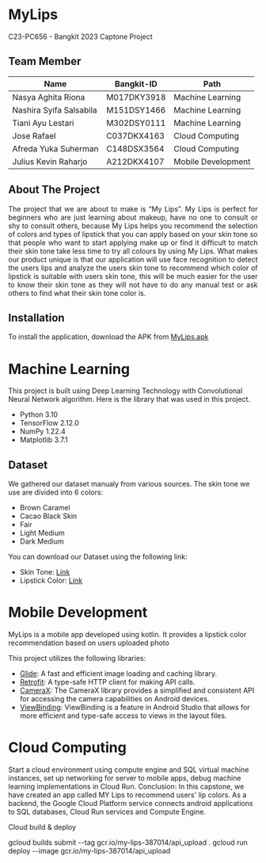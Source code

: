 # MyLips
C23-PC656 - Bangkit 2023 Captone Project

## Team Member 
| Name	| Bangkit-ID	| Path |
| ---  | ---  | --- |
| Nasya Aghita Riona | M017DKY3918  | Machine Learning |
| Nashira Syifa Salsabila | M151DSY1466  | Machine Learning |
| Tiani Ayu Lestari | M302DSY0111  | Machine Learning |
| Jose Rafael | C037DKX4163  | Cloud Computing |
| Afreda Yuka Suherman | C148DSX3564  | Cloud Computing |
| Julius Kevin Raharjo | A212DKX4107  | Mobile Development |

## About The Project
<div style="text-align: justify">The project that we are about to make is “My Lips”. My Lips is perfect for beginners who are just learning about makeup, have no one to consult or shy to consult others, because My Lips helps you recommend the selection of colors and types of lipstick that you can apply based on your skin tone so that people who want to start applying make up or find it difficult to match their skin tone take less time to try all colours by using My Lips. What makes our product unique is that our application will use face recognition to detect the users lips and analyze the users skin tone to recommend which color of lipstick is suitable with users skin tone, this will be much easier for the user to know their skin tone as they will not have to do any manual test or ask others to find what their skin tone color is.</div>

## Installation
To install the application, download the APK from [MyLips.apk](https://github.com/afredaYukaa/mylips/blob/main/MyLips.apk)



# Machine Learning
This project is built using Deep Learning Technology with Convolutional Neural Network algorithm. Here is the library that was used in this project.

- Python 3.10
- TensorFlow 2.12.0
- NumPy 1.22.4
- Matplotlib 3.7.1

## Dataset

We gathered our dataset manualy from various sources. The skin tone we use are divided into 6 colors:
- Brown Caramel
- Cacao Black Skin
- Fair
- Light Medium 
- Dark Medium 

You can download our Dataset using the following link:
- Skin Tone: [Link](https://drive.google.com/file/d/1aTdDH-M_G0ukOrk7NOKLzCYcXWzgqGRT)
- Lipstick Color: [Link](https://drive.google.com/file/d/1dYU4EqqLljnqWNBBeXYZ_LvBJRfcTkXA/view?usp=sharing)


# Mobile Development
MyLips is a mobile app developed using kotlin. It provides a lipstick color recommendation based on users uploaded photo

This project utilizes the following libraries:

- [Glide](https://github.com/bumptech/glide): A fast and efficient image loading and caching library.
- [Retrofit](https://square.github.io/retrofit/): A type-safe HTTP client for making API calls.
- [CameraX](https://developer.android.com/training/camerax): The CameraX library provides a simplified and consistent API for accessing the camera capabilities on Android devices.
- [ViewBinding](https://developer.android.com/topic/libraries/view-binding): ViewBinding is a feature in Android Studio that allows for more efficient and type-safe access to views in the layout files.

 # Cloud Computing
Start a cloud environment using compute engine and SQL virtual machine instances, set up networking for server to mobile apps, debug machine learning implementations in Cloud Run. Conclusion: In this capstone, we have created an app called MY Lips to recommend users' lip colors. As a backend, the Google Cloud Platform service connects android applications to SQL databases, Cloud Run services and Compute Engine.


  Cloud build & deploy

gcloud builds submit --tag gcr.io/my-lips-387014/api_upload .
gcloud run deploy --image gcr.io/my-lips-387014/api_upload

